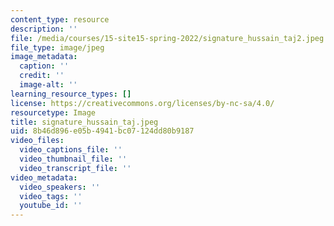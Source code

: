 ```yaml
---
content_type: resource
description: ''
file: /media/courses/15-site15-spring-2022/signature_hussain_taj2.jpeg
file_type: image/jpeg
image_metadata:
  caption: ''
  credit: ''
  image-alt: ''
learning_resource_types: []
license: https://creativecommons.org/licenses/by-nc-sa/4.0/
resourcetype: Image
title: signature_hussain_taj.jpeg
uid: 8b46d896-e05b-4941-bc07-124dd80b9187
video_files:
  video_captions_file: ''
  video_thumbnail_file: ''
  video_transcript_file: ''
video_metadata:
  video_speakers: ''
  video_tags: ''
  youtube_id: ''
---
```

